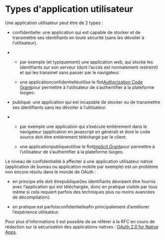 # Types d'application utilisateur

Une application utilisateur peut être de 2 types :

* confidentielle: une application qui est capable de stocker et de transmettre ses identifiants en toute sécurité \(sans les dévoiler à l’utilisateur\).

* * par exemple \(et typiquement\) une application web, qui stocke les identifiants sur son serveur \(dont l’accès est normalement restreint\) et qui les transmet sans passer par le navigateur.

  * une applicationconfidentielleutilise le flot[Authorization Code Grant](https://tools.ietf.org/html/rfc6749#section-4.1)pour permettre à l’utilisateur de s’authentifier à la plateforme Isogeo.
* publique: une application qui est incapable de stocker ou de transmettre ses identifiants sans les dévoiler à l’utilisateur.

* * par exemple une application qui s’exécute entièrement dans le navigateur \(application en javascript en général\) et dont le code source doit être entièrement téléchargé par le client.

  * une applicationpubliqueutilise le flot[Implicit Grant](https://tools.ietf.org/html/rfc6749#section-4.2)pour permettre à l’utilisateur de s’authentifier à la plateforme Isogeo.

Le niveau de confidentialité à affecter à une application utilisateur native \(application de bureau ou application mobile par exemple\) est un problème non encore résolu dans le monde de OAuth :

* en principe elle doit êtrepublique\(les identifiants devraient être fournis avec l’application qui est téléchargée, donc en pratique visible par tous même si cela requiert parfois des techniques plus ou moins avancées de décompilation\).

* en pratique est parfoisconfidentielleafin principalement d’améliorer l’expérience utilisateur.

Pour plus d’informations il est possible de se référer à la RFC en cours de rédaction sur la sécurisation des applications natives : [OAuth 2.0 for Native Apps](https://tools.ietf.org/html/draft-ietf-oauth-native-apps-03).

